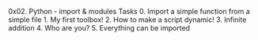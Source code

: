 0x02. Python - import & modules
	Tasks
		0. Import a simple function from a simple file
		1. My first toolbox!
		2. How to make a script dynamic!
		3. Infinite addition
		4. Who are you?
		5. Everything can be imported
		

